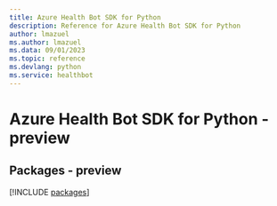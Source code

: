 ```yaml
---
title: Azure Health Bot SDK for Python
description: Reference for Azure Health Bot SDK for Python
author: lmazuel
ms.author: lmazuel
ms.data: 09/01/2023
ms.topic: reference
ms.devlang: python
ms.service: healthbot
---
```

# Azure Health Bot SDK for Python - preview
## Packages - preview
[!INCLUDE [packages](health-bot-index.md)]